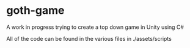 # goth-game
A work in progress trying to create a top down game in Unity using C#

All of the code can be found in the various files in ./assets/scripts
